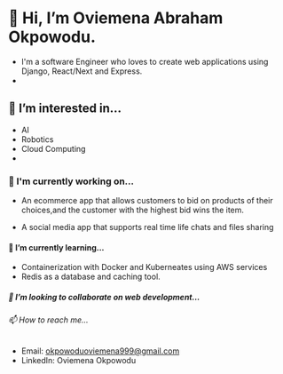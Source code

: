 # 👋 Hi, I’m Oviemena Abraham Okpowodu.
- I'm a software Engineer who loves to create web applications using Django, React/Next and  Express.
- 
## 👀 I’m interested in...

- AI
- Robotics
- Cloud Computing
- 
### 🚀 I'm currently working on...

- An ecommerce app that allows customers to bid on products of their choices,and the customer with the highest bid wins the item.
  
- A social media app that supports real time life chats and files sharing
  
#### 🌱 I’m currently  learning...

- Containerization with Docker and Kuberneates using AWS services
- Redis as a database and caching tool.

##### 💞️ I’m looking to collaborate on web development...
  
###### 📫  How to reach me...

- Email: okpowoduoviemena999@gmail.com
- LinkedIn: Oviemena Okpowodu

<!---
Oviemena/Oviemena is a ✨ special ✨ repository because its `README.md` (this file) appears on your GitHub profile.
You can click the Preview link to take a look at your changes.
--->
